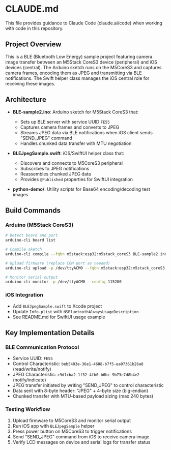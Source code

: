 # CLAUDE.md

This file provides guidance to Claude Code (claude.ai/code) when working with code in this repository.

## Project Overview

This is a BLE (Bluetooth Low Energy) sample project featuring camera image transfer between an M5Stack CoreS3 device (peripheral) and iOS devices (central). The Arduino sketch runs on the M5CoreS3 and captures camera frames, encoding them as JPEG and transmitting via BLE notifications. The Swift helper class manages the iOS central role for receiving these images.

## Architecture

- **BLE-sample2.ino**: Arduino sketch for M5Stack CoreS3 that:
  - Sets up BLE server with service UUID `FE55`
  - Captures camera frames and converts to JPEG
  - Streams JPEG data via BLE notifications when iOS client sends "SEND_JPEG" command
  - Handles chunked data transfer with MTU negotiation

- **BLEJpegSample.swift**: iOS/SwiftUI helper class that:
  - Discovers and connects to M5CoreS3 peripheral
  - Subscribes to JPEG notifications
  - Reassembles chunked JPEG data
  - Provides `@Published` properties for SwiftUI integration

- **python-demo/**: Utility scripts for Base64 encoding/decoding test images

## Build Commands

### Arduino (M5Stack CoreS3)
```bash
# Detect board and port
arduino-cli board list

# Compile sketch
arduino-cli compile --fqbn m5stack:esp32:m5stack_coreS3 BLE-sample2.ino

# Upload firmware (replace COM port as needed)
arduino-cli upload -p /dev/ttyACM0 --fqbn m5stack:esp32:m5stack_coreS3 BLE-sample2.ino

# Monitor serial output
arduino-cli monitor -p /dev/ttyACM0 --config 115200
```

### iOS Integration
- Add `BLEJpegSample.swift` to Xcode project
- Update `Info.plist` with `NSBluetoothAlwaysUsageDescription`
- See README.md for SwiftUI usage example

## Key Implementation Details

### BLE Communication Protocol
- Service UUID: `FE55`
- Control Characteristic: `beb5483e-36e1-4688-b7f5-ea07361b26a8` (read/write/notify)
- JPEG Characteristic: `c9d1cba2-1f32-4fb0-b6bc-9b73c7d8b4e2` (notify/indicate)
- JPEG transfer initiated by writing "SEND_JPEG" to control characteristic
- Data sent with 8-byte header: "JPEG" + 4-byte size (big-endian)
- Chunked transfer with MTU-based payload sizing (max 240 bytes)

### Testing Workflow
1. Upload firmware to M5CoreS3 and monitor serial output
2. Run iOS app with `BLEJpegSample` helper
3. Press power button on M5CoreS3 to trigger notifications
4. Send "SEND_JPEG" command from iOS to receive camera image
5. Verify LCD messages on device and serial logs for transfer status